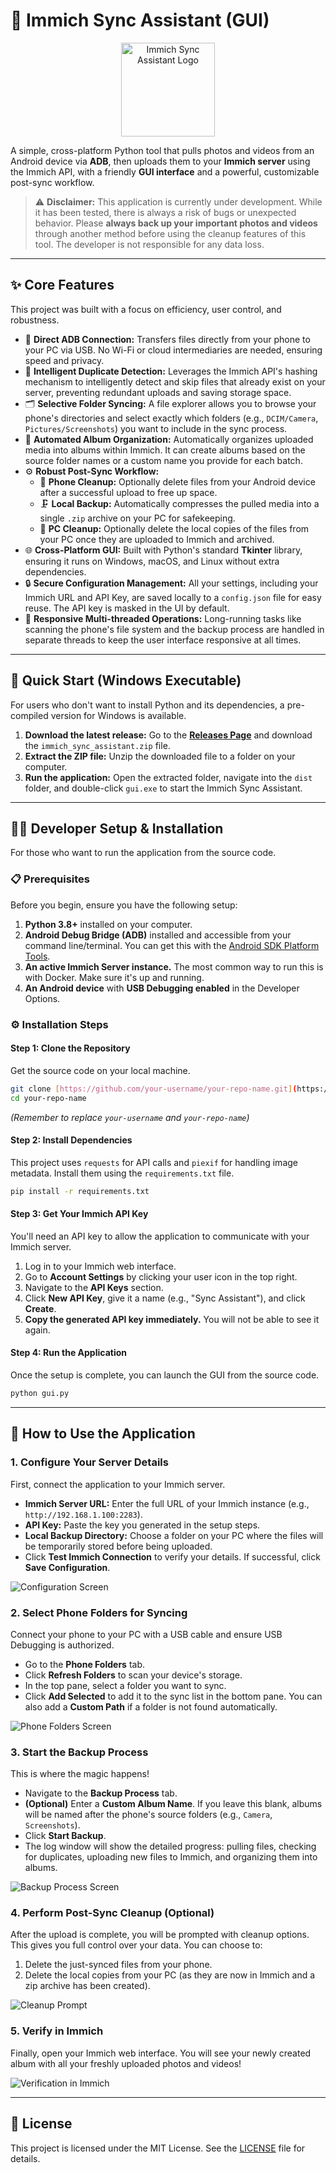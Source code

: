 # 📸 Immich Sync Assistant (GUI)

<p align="center">
  <img src="./resources/logo.png" alt="Immich Sync Assistant Logo" width="150">
</p>

A simple, cross-platform Python tool that pulls photos and videos from an Android device via **ADB**, then uploads them to your **Immich server** using the Immich API, with a friendly **GUI interface** and a powerful, customizable post-sync workflow.

> ⚠️ **Disclaimer:** This application is currently under development. While it has been tested, there is always a risk of bugs or unexpected behavior. Please **always back up your important photos and videos** through another method before using the cleanup features of this tool. The developer is not responsible for any data loss.

---

## ✨ Core Features

This project was built with a focus on efficiency, user control, and robustness.

* 🔌 **Direct ADB Connection:** Transfers files directly from your phone to your PC via USB. No Wi-Fi or cloud intermediaries are needed, ensuring speed and privacy.
* 🧠 **Intelligent Duplicate Detection:** Leverages the Immich API's hashing mechanism to intelligently detect and skip files that already exist on your server, preventing redundant uploads and saving storage space.
* 🗂️ **Selective Folder Syncing:** A file explorer allows you to browse your phone's directories and select exactly which folders (e.g., `DCIM/Camera`, `Pictures/Screenshots`) you want to include in the sync process.
* 🤖 **Automated Album Organization:** Automatically organizes uploaded media into albums within Immich. It can create albums based on the source folder names or a custom name you provide for each batch.
* ⚙️ **Robust Post-Sync Workflow:**
    * 🧹 **Phone Cleanup:** Optionally delete files from your Android device after a successful upload to free up space.
    * 🗜️ **Local Backup:** Automatically compresses the pulled media into a single `.zip` archive on your PC for safekeeping.
    * 🧽 **PC Cleanup:** Optionally delete the local copies of the files from your PC once they are uploaded to Immich and archived.
* 🌐 **Cross-Platform GUI:** Built with Python's standard **Tkinter** library, ensuring it runs on Windows, macOS, and Linux without extra dependencies.
* 🔒 **Secure Configuration Management:** All your settings, including your Immich URL and API Key, are saved locally to a `config.json` file for easy reuse. The API key is masked in the UI by default.
* 🔄 **Responsive Multi-threaded Operations:** Long-running tasks like scanning the phone's file system and the backup process are handled in separate threads to keep the user interface responsive at all times.

---

## 🚀 Quick Start (Windows Executable)

For users who don't want to install Python and its dependencies, a pre-compiled version for Windows is available.

1.  **Download the latest release:** Go to the **[Releases Page](https://github.com/PabloG55/immich_sync_assistant/releases)** and download the `immich_sync_assistant.zip` file. 
2.  **Extract the ZIP file:** Unzip the downloaded file to a folder on your computer.
3.  **Run the application:** Open the extracted folder, navigate into the `dist` folder, and double-click `gui.exe` to start the Immich Sync Assistant.

---

## 👨‍💻 Developer Setup & Installation

For those who want to run the application from the source code.

### 📋 Prerequisites

Before you begin, ensure you have the following setup:

1.  **Python 3.8+** installed on your computer.
2.  **Android Debug Bridge (ADB)** installed and accessible from your command line/terminal. You can get this with the [Android SDK Platform Tools](https://developer.android.com/tools/releases/platform-tools).
3.  **An active Immich Server instance.** The most common way to run this is with Docker. Make sure it's up and running.
4.  **An Android device** with **USB Debugging enabled** in the Developer Options.

### ⚙️ Installation Steps

#### Step 1: Clone the Repository

Get the source code on your local machine.

```bash
git clone [https://github.com/your-username/your-repo-name.git](https://github.com/your-username/your-repo-name.git)
cd your-repo-name
```
*(Remember to replace `your-username` and `your-repo-name`)*

#### Step 2: Install Dependencies

This project uses `requests` for API calls and `piexif` for handling image metadata. Install them using the `requirements.txt` file.

```bash
pip install -r requirements.txt
```

#### Step 3: Get Your Immich API Key

You'll need an API key to allow the application to communicate with your Immich server.

1.  Log in to your Immich web interface.
2.  Go to **Account Settings** by clicking your user icon in the top right.
3.  Navigate to the **API Keys** section.
4.  Click **New API Key**, give it a name (e.g., "Sync Assistant"), and click **Create**.
5.  **Copy the generated API key immediately.** You will not be able to see it again.

#### Step 4: Run the Application

Once the setup is complete, you can launch the GUI from the source code.

```bash
python gui.py
```

---

## 📖 How to Use the Application

### 1. Configure Your Server Details

First, connect the application to your Immich server.

* **Immich Server URL:** Enter the full URL of your Immich instance (e.g., `http://192.168.1.100:2283`).
* **API Key:** Paste the key you generated in the setup steps.
* **Local Backup Directory:** Choose a folder on your PC where the files will be temporarily stored before being uploaded.
* Click **Test Immich Connection** to verify your details. If successful, click **Save Configuration**.

![Configuration Screen](./resources/screenshot_config.png)

### 2. Select Phone Folders for Syncing

Connect your phone to your PC with a USB cable and ensure USB Debugging is authorized.

* Go to the **Phone Folders** tab.
* Click **Refresh Folders** to scan your device's storage.
* In the top pane, select a folder you want to sync.
* Click **Add Selected** to add it to the sync list in the bottom pane. You can also add a **Custom Path** if a folder is not found automatically.

![Phone Folders Screen](./resources/screenshot_folders.png)

### 3. Start the Backup Process

This is where the magic happens!

* Navigate to the **Backup Process** tab.
* **(Optional)** Enter a **Custom Album Name**. If you leave this blank, albums will be named after the phone's source folders (e.g., `Camera`, `Screenshots`).
* Click **Start Backup**.
* The log window will show the detailed progress: pulling files, checking for duplicates, uploading new files to Immich, and organizing them into albums.

![Backup Process Screen](./resources/screenshot_process.png)

### 4. Perform Post-Sync Cleanup (Optional)

After the upload is complete, you will be prompted with cleanup options. This gives you full control over your data. You can choose to:

1.  Delete the just-synced files from your phone.
2.  Delete the local copies from your PC (as they are now in Immich and a zip archive has been created).

![Cleanup Prompt](./resources/screenshot_cleanup.png)

### 5. Verify in Immich

Finally, open your Immich web interface. You will see your newly created album with all your freshly uploaded photos and videos!

![Verification in Immich](./resources/screenshot_verify.png)

---

## 📜 License

This project is licensed under the MIT License. See the [LICENSE](LICENSE) file for details.
